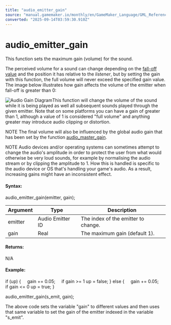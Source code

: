 ```yaml
---
title: "audio_emitter_gain"
source: "manual.gamemaker.io/monthly/en/GameMaker_Language/GML_Reference/Asset_Management/Audio/Audio_Emitters/audio_emitter_gain.htm"
converted: "2025-09-14T03:59:30.910Z"
---
```


# audio\_emitter\_gain

This function sets the maximum gain (volume) for the sound.

The perceived volume for a sound can change depending on the [fall-off value](audio_emitter_falloff.md) and the position it has relative to the _listener_, but by setting the gain with this function, the full volume will never exceed the specified gain value. The image below illustrates how gain affects the volume of the emitter when fall-off is greater than 0:

![Audio Gain Diagram](../../../../../assets/Images/Scripting_Reference/GML/Reference/Audio/Audio_Gain.png)This function will change the volume of the sound while it is being played as well all subsequent sounds played through the given emitter. Note that on some platforms you can have a gain of greater than 1, although a value of 1 is considered "full volume" and anything greater may introduce audio clipping or distortion.

NOTE The final volume will also be influenced by the global audio gain that has been set by the function [audio\_master\_gain](../audio_master_gain.md).

NOTE Audio devices and/or operating systems can sometimes attempt to change the audio's amplitude in order to protect the user from what would otherwise be very loud sounds, for example by normalising the audio stream or by clipping the amplitude to 1. How this is handled is specific to the audio device or OS that's handling your game's audio. As a result, increasing gains might have an inconsistent effect.

#### Syntax:

audio\_emitter\_gain(emitter, gain);

| Argument | Type | Description |
| --- | --- | --- |
| emitter | Audio Emitter ID | The index of the emitter to change. |
| gain | Real | The maximum gain (default 1). |

#### Returns:

N/A

#### Example:

if (up)
{
    gain += 0.05;
    if gain >= 1 up = false;
}
else
{
    gain += 0.05;
    if gain <= 0 up = true;
}

audio\_emitter\_gain(s\_emit, gain);

The above code sets the variable "gain" to different values and then uses that same variable to set the gain of the emitter indexed in the variable "s\_emit".